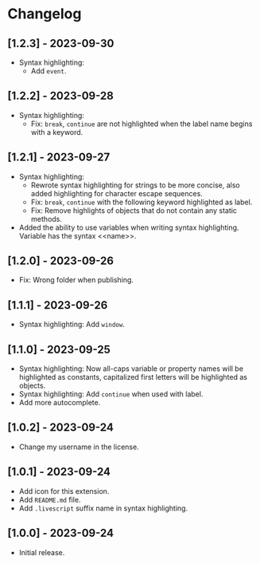 # Changelog

## [1.2.3] - 2023-09-30

- Syntax highlighting:
  + Add `event`.

## [1.2.2] - 2023-09-28

- Syntax highlighting:
  + Fix: `break`, `continue` are not highlighted when the label name begins with a keyword.

## [1.2.1] - 2023-09-27

- Syntax highlighting:
  + Rewrote syntax highlighting for strings to be more concise, also added highlighting for character escape sequences.
  + Fix: `break`, `continue` with the following keyword highlighted as label.
  + Fix: Remove highlights of objects that do not contain any static methods.
- Added the ability to use variables when writing syntax highlighting. Variable has the syntax &lt;&lt;name&gt;&gt;.

## [1.2.0] - 2023-09-26

- Fix: Wrong folder when publishing.

## [1.1.1] - 2023-09-26

- Syntax highlighting: Add `window`.

## [1.1.0] - 2023-09-25

- Syntax highlighting: Now all-caps variable or property names will be highlighted as constants, capitalized first letters will be highlighted as objects.
- Syntax highlighting: Add `continue` when used with label.
- Add more autocomplete.

## [1.0.2] - 2023-09-24

- Change my username in the license.

## [1.0.1] - 2023-09-24

- Add icon for this extension.
- Add `README.md` file.
- Add `.livescript` suffix name in syntax highlighting.

## [1.0.0] - 2023-09-24

- Initial release.

